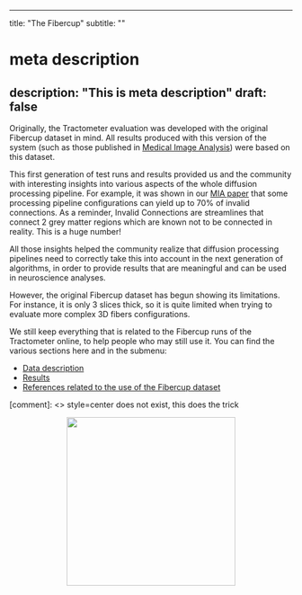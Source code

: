 
---
title: "The Fibercup"
subtitle: ""
# meta description
description: "This is meta description"
draft: false
---

Originally, the Tractometer evaluation was developed with the original Fibercup dataset in mind. All results produced with this version of the system (such as those published in <a href="http://www.medicalimageanalysisjournal.com/article/S1361-8415(13)00047-9/abstract" target="_blank">Medical Image Analysis</a>) were based on this dataset.

This first generation of test runs and results provided us and the community with interesting insights into various aspects of the whole diffusion processing pipeline. For example, it was shown in our <a href="http://www.medicalimageanalysisjournal.com/article/S1361-8415(13)00047-9/abstract" target="_blank">MIA paper</a> that some processing pipeline configurations can yield up to 70% of invalid connections. As a reminder, Invalid Connections are streamlines that connect
  2 grey matter regions which are known not to be connected in reality. This is a huge number!

All those insights helped the community realize that diffusion processing pipelines need to correctly take this into account in the next generation of algorithms, in order to provide results that are meaningful and can be used in neuroscience analyses.

However, the original Fibercup dataset has begun showing its limitations. For instance, it is only 3 slices thick, so it is quite limited when trying to evaluate more complex 3D fibers configurations.

We still keep everything that is related to the Fibercup runs of the Tractometer online, to help people who may still use it. You can find the various sections here and in the submenu:
    <ul>
        <li><a href="/fibercup/data">Data description</a></li>
        <li><a href="/fibercup/results">Results</a></li>
        <li><a href="/fibercup/references">References related to the use of the Fibercup dataset</a></li>
    </ul>

  [comment]: <> style=center does not exist, this does the trick

<img style="display:block; margin-left: auto; margin-right: auto; width: 300px;" 
     src="/images/fibercup/ground_truth_revisited.png">
